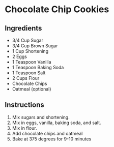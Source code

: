 # Chocolate Chip Cookies

## Ingredients

* 3/4 Cup Sugar
* 3/4 Cup Brown Sugar
* 1 Cup Shortening
* 2 Eggs
* 1 Teaspoon Vanilla
* 1 Teaspoon Baking Soda
* 1 Teaspoon Salt
* 2 Cups Flour
* Chocolate Chips
* Oatmeal (optional)

## Instructions

1. Mix sugars and shortening.
2. Mix in eggs, vanilla, baking soda, and salt.
3. Mix in flour.
4. Add chocolate chips and oatmeal
5. Bake at 375 degrees for 9-10 minutes